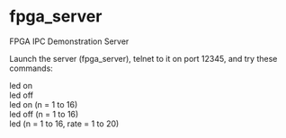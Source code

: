 # fpga_server
FPGA IPC Demonstration Server

Launch the server (fpga_server), telnet to it on port 12345, and try these commands:  

led on  
led off  
led <n> on   (n = 1 to 16)  
led <n> off  (n = 1 to 16)  
led <n> <rate>   (n = 1 to 16, rate = 1 to 20)  

